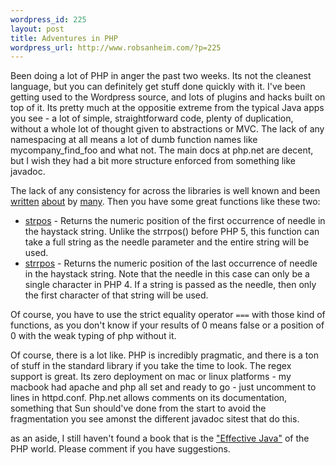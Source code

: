 ```yaml
--- 
wordpress_id: 225
layout: post
title: Adventures in PHP
wordpress_url: http://www.robsanheim.com/?p=225
---
```

Been doing a lot of PHP in anger the past two weeks.  Its not the cleanest language, but you can definitely get stuff done quickly with it.  I've been getting used to the Wordpress source, and lots of plugins and hacks built on top of it.  Its pretty much at the oppositie extreme from the typical Java apps you see - a lot of simple, straightforward code, plenty of duplication, without a whole lot of thought given to abstractions or MVC.    The lack of any namespacing at all means a lot of dumb function names like mycompany_find_foo and what not.  The main docs at php.net are decent, but I wish they had a bit more structure enforced from something like javadoc.

The lack of any consistency for across the libraries is well known and been <a href="http://en.wikipedia.org/wiki/PHP#Criticism">written</a> <a href="http://www.zend.com/forums/index.php?t=msg&goto=1926&S=78078fe87a6294d51ddeb793fc461ce5">about</a> by <a href="http://www.sitepoint.com/blogs/2004/09/13/the-standard-php-library-worse-gets-better/">many</a>.  Then you have some great functions like these two:

<ul><li><a href="http://us3.php.net/strpos">strpos</a> - Returns the numeric position of the first occurrence of needle in the haystack string. Unlike the strrpos() before PHP 5, this function can take a full string as the needle parameter and the entire string will be used.</li>

<li><a href="http://us3.php.net/manual/en/function.strrpos.php">strrpos</a> - Returns the numeric position of the last occurrence of needle in the haystack string. Note that the needle in this case can only be a single character in PHP 4. If a string is passed as the needle, then only the first character of that string will be used.</li></ul>

Of course, you have to use the strict equality operator <code>===</code> with those kind of functions, as you don't know if your results of 0 means false or a position of 0 with the weak typing of php without it.

Of course, there is a lot like.  PHP is incredibly pragmatic, and there is a ton of stuff in the standard library if you take the time to look.  The regex support is great.  Its zero deployment on mac or linux platforms - my macbook had apache and php all set and ready to go - just uncomment to lines in httpd.conf.  Php.net allows comments on its documentation, something that Sun should've done from the start to avoid the fragmentation you see amonst the different javadoc sitest that do this.

as an aside, I still haven't found a book that is the <a href="http://www.amazon.com/exec/obidos/redirect?tag=panasonicyout-20%26link_code=xm2%26camp=2025%26creative=165953%26path=http://www.amazon.com/gp/redirect.html%253fASIN=0201310058%2526tag=panasonicyout-20%2526lcode=xm2%2526cID=2025%2526ccmID=165953%2526location=/o/ASIN/0201310058%25253FSubscriptionId=0EMV44A9A5YT1RVDGZ82" title="View product details at Amazon">"Effective Java"</a> of the PHP world.  Please comment if you have suggestions.
